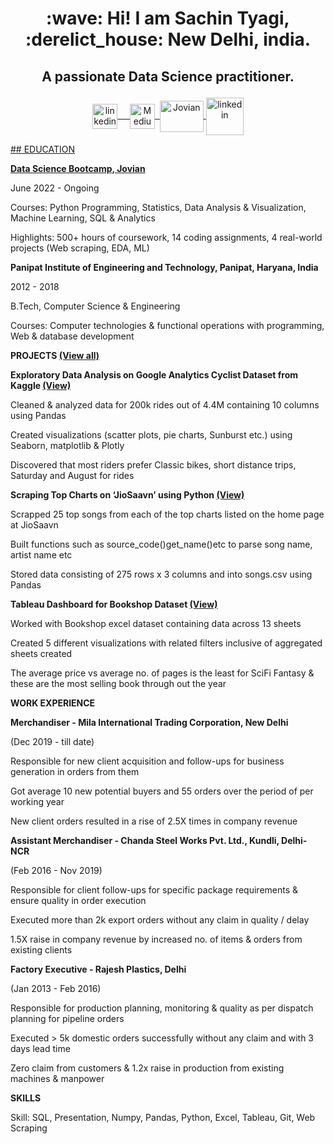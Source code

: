 <h1>
<p align="center">
  :wave: Hi! I am Sachin Tyagi, :derelict_house: New Delhi, india.
</p>
</h1>
<h2>
<p align="center">
 A passionate Data Science practitioner.
</p>
</h2>
<p align="center">
<a href="https://www.linkedin.com/in/sachintyagi0009/"><img align="center" src="https://github.com/sachintyagi0009/Photos/blob/main/download%20(1).png" alt="linkedin" height="40" width="40" style="max-width: 100%;">&nbsp;&nbsp;&nbsp;&nbsp;
<a href="https://medium.com/@sachintyagi0009"><img align="center" src="https://github.com/sachintyagi0009/Photos/blob/main/download.png" alt="Medium" height="40" width="40" style="max-width: 100%;">&nbsp;
<a href="https://jovian.ai/sachintyagi0009"><img align="center" src="https://github.com/sachintyagi0009/Photos/blob/main/images.png" alt="Jovian" height="50" width="70" style="max-width: 100%;">
<a href="https://github.com/sachintyagi0009"><img align="center" src="https://github.com/sachintyagi0009/Photos/blob/main/download%20(2).png" alt="linkedin" height="60" width="60" style="max-width: 100%;">
  </p>
## EDUCATION

**Data Science Bootcamp, [Jovian](https://github.com/JovianML)**                                                                                        

June 2022 - Ongoing

Courses: Python Programming, Statistics, Data Analysis & Visualization, Machine Learning, SQL & Analytics

Highlights: 500+ hours of coursework, 14 coding assignments, 4 real-world projects (Web scraping, EDA, ML)

**Panipat Institute of Engineering and Technology, Panipat, Haryana, India**                                 

2012 - 2018

B.Tech, Computer Science & Engineering 

Courses: Computer technologies & functional operations with programming, Web & database development

**PROJECTS [(View all)](https://github.com/sachintyagi0009)**

**Exploratory Data Analysis on Google Analytics Cyclist Dataset from Kaggle [(View)](https://jovian.ai/sachintyagi0009/project-2-cyclistic-exploratory-data-analysis-by-sachin-tyagi)**

Cleaned & analyzed data for 200k rides out of 4.4M containing 10 columns using Pandas

Created visualizations (scatter plots, pie charts, Sunburst etc.) using Seaborn, matplotlib & Plotly

 Discovered that most riders prefer Classic bikes, short distance trips, Saturday and August for rides 

**Scraping Top Charts on ‘JioSaavn’ using Python [(View)](https://jovian.ai/sachintyagi0009/jiosavan)**

Scrapped 25 top songs from each of the top charts listed on the home page at JioSaavn

Built functions such as source_code()get_name()etc to parse song name, artist name etc

Stored data consisting of 275 rows x 3 columns and into songs.csv using Pandas

**Tableau Dashboard for Bookshop Dataset [(View)](https://public.tableau.com/views/Bookshop1_16597546308270/Overviewdashboard?:language=en-US&:display_count=n&:origin=viz_share_link)**

Worked with Bookshop excel dataset containing data across 13 sheets

Created 5 different visualizations with related filters inclusive of aggregated sheets created

The average price vs average no. of pages is the least for SciFi Fantasy & these are the most selling book through out the year

**WORK EXPERIENCE**

**Merchandiser - Mila International Trading Corporation, New Delhi**

(Dec 2019 - till date)

Responsible for new client acquisition and follow-ups for business generation in orders from them

Got average 10 new potential buyers and 55 orders over the period of per working year

New client orders resulted in a rise of 2.5X times in company revenue

**Assistant Merchandiser - Chanda Steel Works Pvt. Ltd., Kundli, Delhi-NCR**                        

(Feb 2016 - Nov 2019)

Responsible for client follow-ups for specific package requirements & ensure quality in order execution

Executed more than 2k export orders without any claim in quality / delay

1.5X raise in company revenue by increased no. of items & orders from existing clients

**Factory Executive - Rajesh Plastics, Delhi**

(Jan 2013 - Feb 2016)

Responsible for production planning, monitoring & quality as per dispatch planning for pipeline orders

Executed > 5k domestic orders successfully without any claim and with 3 days lead time

Zero claim from customers & 1.2x raise in production from existing machines & manpower

**SKILLS** 

Skill: SQL, Presentation, Numpy, Pandas, Python, Excel, Tableau, Git, Web Scraping

